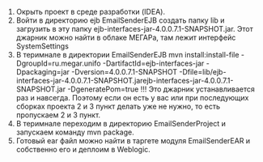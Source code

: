 1. Окрыть проект в среде разработки (IDEA).
2. Войти в директорию ejb EmailSenderEJB создать папку lib и загрузить в эту папку ejb-interfaces-jar-4.0.0.7.1-SNAPSHOT.jar.  Этот джарник можно найти в облаке МЕГАРа, там лежит интерфейс SystemSettings
3. В теримнале в директории EmailSenderEJB
mvn install:install-file -DgroupId=ru.megar.unifo -DartifactId=ejb-interfaces-jar -Dpackaging=jar -Dversion=4.0.0.7.1-SNAPSHOT -Dfile=lib/ejb-interfaces-jar-4.0.0.7.1-SNAPSHOT.jarejb-interfaces-jar-4.0.0.7.1-SNAPSHOT.jar -DgeneratePom=true
!!! Это джарник устанавливается раз и навсегда. Поэтому если он есть у вас или при последующих сборках проекта 2 и 3 пункт делать уже не нужно, то есть пропускаем 2 и 3 пункт.
4. В теримнале переходим в директорию EmailSenderProject и запускаем команду mvn package.
5. Готовый ear файл можно найти в таргете модуля EmailSenderEAR и собственно его и деплоим в Weblogic.